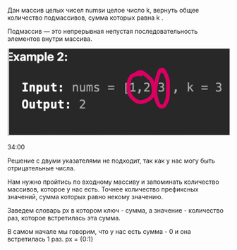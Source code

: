 Дан массив целых чисел numsи целое число k, вернуть общее количество подмассивов, сумма которых равна k .

Подмассив — это непрерывная непустая последовательность элементов внутри массива.

![1](<1.png>)

34:00

Решение с двуми указателями не подходит, так как у нас могу быть отрицательные числа.

Нам нужно пройтись по входному массиву и запоминать количество массивов, которое у нас есть. Точнее количество префиксных значений, сумма которых равно некому значению.

Заведем словарь px в котором ключ - сумма, а значение - количество раз, которое встретилась эта сумма. 

В самом начале мы говорим, что у нас есть сумма - 0 и она встретилась 1 раз.
px = {0:1}

